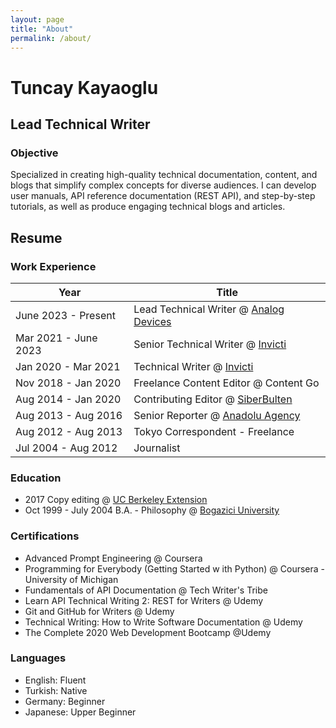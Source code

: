 ```yaml
---
layout: page
title: "About"
permalink: /about/
---
```


# Tuncay Kayaoglu
## Lead Technical Writer

### Objective
Specialized in creating high-quality technical documentation, content, and blogs that simplify complex concepts for diverse audiences. I can develop user manuals, API reference documentation (REST API), and step-by-step tutorials, as well as produce engaging technical blogs and articles.

## Resume

### Work Experience
| Year                | Title                                                                 |
| ------------------- | --------------------------------------------------------------------- |
| June 2023 - Present | Lead Technical Writer @ [Analog Devices](https://www.analog.com)      |
| Mar 2021 - June 2023 | Senior Technical Writer @ [Invicti](https://www.invicti.com)         |
| Jan 2020 - Mar 2021 | Technical Writer @ [Invicti](https://www.invicti.com)                |
| Nov 2018 - Jan 2020  | Freelance Content Editor @ Content Go                               |
| Aug 2014 - Jan 2020  | Contributing Editor @ [SiberBulten](http://siberbulten.com)          |
| Aug 2013 - Aug 2016  | Senior Reporter @ [Anadolu Agency](https://www.aa.com.tr/en)         |
| Aug 2012 - Aug 2013  | Tokyo Correspondent - Freelance                                      |
| Jul 2004 - Aug 2012  | Journalist                                                          |

### Education
* 2017  Copy editing @ [UC Berkeley Extension](https://extension.berkeley.edu/) 
* Oct 1999 - July 2004  B.A. - Philosophy @ [Bogazici University](https://www.boun.edu.tr)

### Certifications
* Advanced Prompt Engineering @ Coursera
* Programming for Everybody (Getting Started w ith Python) @ Coursera - University of Michigan
* Fundamentals of API Documentation @ Tech Writer's Tribe
* Learn API Technical Writing 2: REST for Writers @ Udemy
* Git and GitHub for Writers @ Udemy
* Technical Writing: How to Write Software Documentation @ Udemy
* The Complete 2020 Web Development Bootcamp @Udemy

### Languages
* English: Fluent
* Turkish: Native
* Germany: Beginner
* Japanese: Upper Beginner